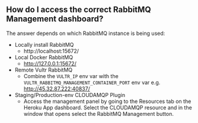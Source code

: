 ## How do I access the correct RabbitMQ Management dashboard?
The answer depends on which RabbitMQ instance is being used:
  - Locally install RabbitMQ
    - http://localhost:15672/
  - Local Docker RabbitMQ
    - http://127.0.0.1:15672/
  - Remote Vultr RabbitMQ
    - Combine the `VULTR_IP` env var with the `VULTR_RABBITMQ_MANAGEMENT_CONTAINER_PORT` env var e.g. http://45.32.87.222:40837/
  - Staging/Production-env CLOUDAMQP Plugin
    - Access the management panel by going to the Resources tab on the Heroku App dashboard. Select the CLOUDAMQP resource and in the window that opens select the RabbitMQ Management button.
